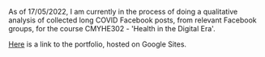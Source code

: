As of 17/05/2022, I am currently in the process of doing a qualitative analysis of collected long COVID Facebook posts, from relevant Facebook groups, for the course CMYHE302 - 'Health in the Digital Era'.

[Here](https://sites.google.com/view/longcovidqualitativeanalysis) is a link to the portfolio, hosted on Google Sites.
